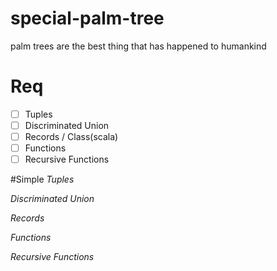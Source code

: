 # special-palm-tree
palm trees are the best thing that has happened to humankind
# Req
- [ ] Tuples
- [ ] Discriminated Union
- [ ] Records / Class(scala)
- [ ] Functions
- [ ] Recursive Functions

#Simple
*Tuples*

*Discriminated Union*

*Records*

*Functions*

*Recursive Functions*
